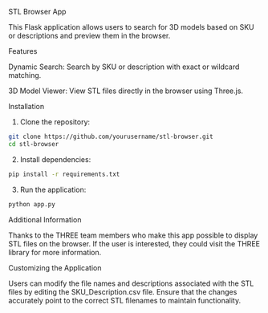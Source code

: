 STL Browser App

This Flask application allows users to search for 3D models based on SKU or descriptions and preview them in the browser.

Features

Dynamic Search: Search by SKU or description with exact or wildcard matching.

3D Model Viewer: View STL files directly in the browser using Three.js.

Installation

1. Clone the repository:
```bash
git clone https://github.com/yourusername/stl-browser.git
cd stl-browser
```

2. Install dependencies:
```bash
pip install -r requirements.txt
```

3. Run the application:
```bash
python app.py
```


Additional Information

Thanks to the THREE team members who make this app possible to display STL files on the browser. If the user is interested, they could visit the THREE library for more information.



Customizing the Application

Users can modify the file names and descriptions associated with the STL files by editing the SKU_Description.csv file. Ensure that the changes accurately point to the correct STL filenames to maintain functionality.
